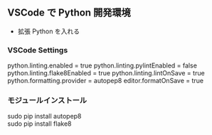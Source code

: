## VSCode で Python 開発環境

- 拡張 Python を入れる

### VSCode Settings

python.linting.enabled = true
python.linting.pylintEnabled = false
python.linting.flake8Enabled = true
python.linting.lintOnSave = true
python.formatting.provider = autopep8
editor.formatOnSave = true

### モジュールインストール

sudo pip install autopep8  
sudo pip install flake8

